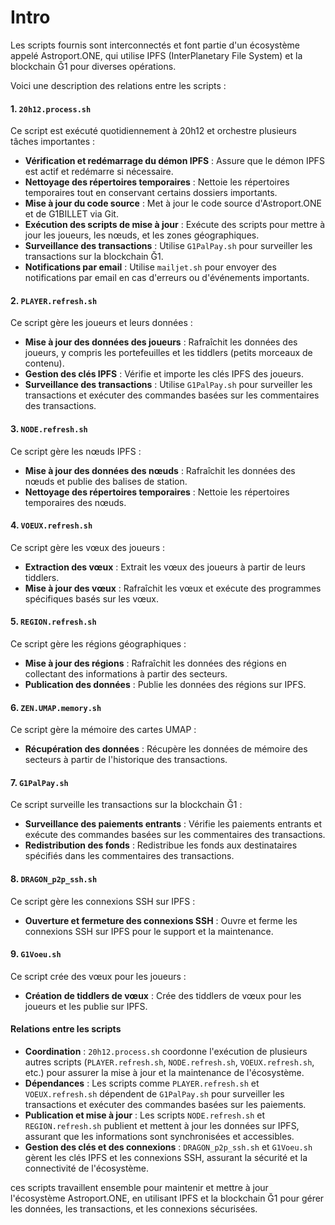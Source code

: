 # Intro

Les scripts fournis sont interconnectés et font partie d'un écosystème appelé Astroport.ONE, qui utilise IPFS (InterPlanetary File System) et la blockchain Ğ1 pour diverses opérations.&#x20;

Voici une description des relations entre les scripts :

#### 1. `20h12.process.sh`

Ce script est exécuté quotidiennement à 20h12 et orchestre plusieurs tâches importantes :

* **Vérification et redémarrage du démon IPFS** : Assure que le démon IPFS est actif et redémarre si nécessaire.
* **Nettoyage des répertoires temporaires** : Nettoie les répertoires temporaires tout en conservant certains dossiers importants.
* **Mise à jour du code source** : Met à jour le code source d'Astroport.ONE et de G1BILLET via Git.
* **Exécution des scripts de mise à jour** : Exécute des scripts pour mettre à jour les joueurs, les nœuds, et les zones géographiques.
* **Surveillance des transactions** : Utilise `G1PalPay.sh` pour surveiller les transactions sur la blockchain Ğ1.
* **Notifications par email** : Utilise `mailjet.sh` pour envoyer des notifications par email en cas d'erreurs ou d'événements importants.

#### 2. `PLAYER.refresh.sh`

Ce script gère les joueurs et leurs données :

* **Mise à jour des données des joueurs** : Rafraîchit les données des joueurs, y compris les portefeuilles et les tiddlers (petits morceaux de contenu).
* **Gestion des clés IPFS** : Vérifie et importe les clés IPFS des joueurs.
* **Surveillance des transactions** : Utilise `G1PalPay.sh` pour surveiller les transactions et exécuter des commandes basées sur les commentaires des transactions.

#### 3. `NODE.refresh.sh`

Ce script gère les nœuds IPFS :

* **Mise à jour des données des nœuds** : Rafraîchit les données des nœuds et publie des balises de station.
* **Nettoyage des répertoires temporaires** : Nettoie les répertoires temporaires des nœuds.

#### 4. `VOEUX.refresh.sh`

Ce script gère les vœux des joueurs :

* **Extraction des vœux** : Extrait les vœux des joueurs à partir de leurs tiddlers.
* **Mise à jour des vœux** : Rafraîchit les vœux et exécute des programmes spécifiques basés sur les vœux.

#### 5. `REGION.refresh.sh`

Ce script gère les régions géographiques :

* **Mise à jour des régions** : Rafraîchit les données des régions en collectant des informations à partir des secteurs.
* **Publication des données** : Publie les données des régions sur IPFS.

#### 6. `ZEN.UMAP.memory.sh`

Ce script gère la mémoire des cartes UMAP :

* **Récupération des données** : Récupère les données de mémoire des secteurs à partir de l'historique des transactions.

#### 7. `G1PalPay.sh`

Ce script surveille les transactions sur la blockchain Ğ1 :

* **Surveillance des paiements entrants** : Vérifie les paiements entrants et exécute des commandes basées sur les commentaires des transactions.
* **Redistribution des fonds** : Redistribue les fonds aux destinataires spécifiés dans les commentaires des transactions.

#### 8. `DRAGON_p2p_ssh.sh`

Ce script gère les connexions SSH sur IPFS :

* **Ouverture et fermeture des connexions SSH** : Ouvre et ferme les connexions SSH sur IPFS pour le support et la maintenance.

#### 9. `G1Voeu.sh`

Ce script crée des vœux pour les joueurs :

* **Création de tiddlers de vœux** : Crée des tiddlers de vœux pour les joueurs et les publie sur IPFS.

#### Relations entre les scripts

* **Coordination** : `20h12.process.sh` coordonne l'exécution de plusieurs autres scripts (`PLAYER.refresh.sh`, `NODE.refresh.sh`, `VOEUX.refresh.sh`, etc.) pour assurer la mise à jour et la maintenance de l'écosystème.
* **Dépendances** : Les scripts comme `PLAYER.refresh.sh` et `VOEUX.refresh.sh` dépendent de `G1PalPay.sh` pour surveiller les transactions et exécuter des commandes basées sur les paiements.
* **Publication et mise à jour** : Les scripts `NODE.refresh.sh` et `REGION.refresh.sh` publient et mettent à jour les données sur IPFS, assurant que les informations sont synchronisées et accessibles.
* **Gestion des clés et des connexions** : `DRAGON_p2p_ssh.sh` et `G1Voeu.sh` gèrent les clés IPFS et les connexions SSH, assurant la sécurité et la connectivité de l'écosystème.

ces scripts travaillent ensemble pour maintenir et mettre à jour l'écosystème Astroport.ONE, en utilisant IPFS et la blockchain Ğ1 pour gérer les données, les transactions, et les connexions sécurisées.
